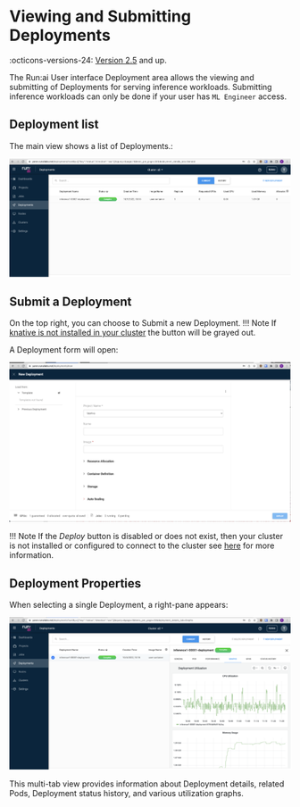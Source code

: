 # Viewing and Submitting Deployments

:octicons-versions-24: [Version 2.5](../../home/whats-new-2022.md#may-2022-runai-version-25) and up.


The Run:ai User interface Deployment area allows the viewing and submitting of Deployments for serving inference workloads. Submitting inference workloads can only be done if your user has `ML Engineer` access.

## Deployment list

The main view shows a list of Deployments.:

![job-list](img/deployment-list.png)


## Submit a Deployment
On the top right, you can choose to Submit a new Deployment. 
!!! Note
    If [knative is not installed in your cluster](../runai-setup/cluster-setup/cluster-prerequisites.md#inference) the button will be grayed out.

A Deployment form will open: 

![submit-job](img/submit-deployment.png)

!!! Note
    If the _Deploy_ button is disabled or does not exist, then your cluster is not installed or configured to connect to the cluster see [here](overview.md) for more information.

## Deployment Properties

When selecting a single Deployment, a right-pane appears:

![job-properties](img/deployment-properties.png)

This multi-tab view provides information about Deployment details, related Pods, Deployment status history, and various utilization graphs. 

